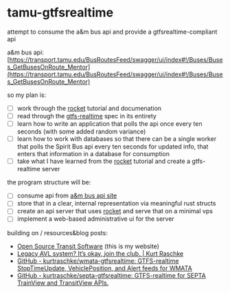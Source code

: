 # tamu-gtfsrealtime

attempt to consume the a&amp;m bus api and provide a gtfsrealtime-compliant api

a&amp;m bus api: [https://transport.tamu.edu/BusRoutesFeed/swagger/ui/index#!/Buses/Buses_GetBusesOnRoute_Mentor](https://transport.tamu.edu/BusRoutesFeed/swagger/ui/index#!/Buses/Buses_GetBusesOnRoute_Mentor)

so my plan is:

- [ ] work through the [rocket](https://rocket.rs) tutorial and documenation
- [ ] read through the [gtfs-realtime](https://github.com/google/transit/tree/master/gtfs-realtime/spec/en) spec in its entirety
- [ ] learn how to write an application that polls the api once every ten seconds (with some added random variance)
- [ ] learn how to work with databases so that there can be a single worker that polls the Spirit Bus api every ten seconds for updated info, that enters that information in a database for consumption
- [ ] take what I have learned from the [rocket](https://rocket.rs) tutorial and create a gtfs-realtime server

the program structure will be:

- [ ] consume api from [a&amp;m bus api site](https://transport.tamu.edu/BusRoutesFeed/swagger/ui/index#!/Buses/Buses_GetBusesOnRoute_Mentor)
- [ ] store that in a clear, internal representation via meaningful rust structs
- [ ] create an api server that uses [rocket](https://rocket.rs) and serve that on a minimal vps
- [ ] implement a web-based administrative ui for the server

building on / resources&blog posts:

-  [Open Source Transit Software](https://jasik.xyz/open-source-transit-software/) (this is my website)
- [Legacy AVL system? It’s okay, join the club. | Kurt Raschke](https://kurtraschke.com/2015/01/legacy-avl-export/)
- [GitHub - kurtraschke/wmata-gtfsrealtime: GTFS-realtime StopTimeUpdate, VehiclePosition, and Alert feeds for WMATA](https://github.com/kurtraschke/wmata-gtfsrealtime)
- [GitHub - kurtraschke/septa-gtfsrealtime: GTFS-realtime for SEPTA TrainView and TransitView APIs.](https://github.com/kurtraschke/septa-gtfsrealtime)